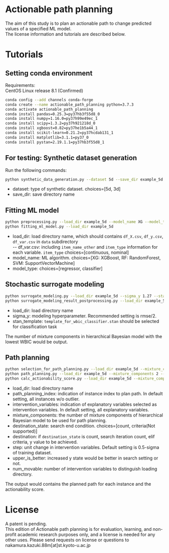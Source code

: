 # Actionable path planning
The aim of this study is to plan an actionable path to change predicted values of a specified ML model.  
The license information and tutorials are described below.

# Tutorials
## Setting conda environment
Requirements:  
CentOS Linux release 8.1 (Confirmed)  
```bash
conda config --add channels conda-forge
conda create --name actionable_path_planning python=3.7.3
conda activate actionable_path_planning
conda install pandas=0.25.3=py37hb3f55d8_0
conda install numpy=1.16.0=py37h99e49ec_1
conda install scipy=1.3.2=py37h921218d_0
conda install xgboost=0.82=py37he1b5a44_1
conda install scikit-learn=0.21.2=py37hcdab131_1
conda install matplotlib=3.1.1=py37_0
conda install pystan=2.19.1.1=py37hb3f55d8_1
```

## For testing: Synthetic dataset generation
Run the following commands:
```bash
python synthetic_data_generation.py --dataset 5d --save_dir example_5d
```
- dataset: type of synthetic dataset. choices=[5d, 3d]  
- save_dir: save directory name

## Fitting ML model
```bash
python preprocessing.py --load_dir example_5d --model_name XG --model_type regressor
python fitting_ml_model.py --load_dir example_5d
```
- load_dir: load directory name, which should contains `df_X.csv`, `df_y.csv`, `df_var.csv` in `data` subdirectory  
-- df_var.csv: including `item_name_other` and `item_type` information for each variable. `item_type` choices=[continuous, nominal]  
- model_name: ML algorithm. choices=[XG: XGBoost, RF: RandomForest, SVM: SupportVectorMachine]  
- model_type: choices=[regressor, classifier]

## Stochastic surrogate modeling
```bash
python surrogate_modeling.py --load_dir example_5d --sigma_y 1.27 --stan_template template_for_wbic.stan
python surrogate_modeling_result_postprocessing.py --load_dir example_5d
```
- load_dir: load directory name  
- sigma_y: modeling hyperparameter. Recommended setting is rmse/2.  
- stan_template: `template_for_wbic_classifier.stan` should be selected for classification task  

The number of mixture components in hierarchical Bayesian model with the lowest WBIC would be output.

## Path planning
```bash
python selection_for_path_planning.py --load_dir example_5d --mixture_components 2
python path_planning.py --load_dir example_5d --mixture_components 2 --num_movable 5
python calc_actionability_score.py --load_dir example_5d --mixture_components 2 --num_movable 5
```
- load_dir: load directory name
- path_planning_index: indication of instance index to plan path. In default setting, all instances w/o outlier.  
- intervention_variables: indication of explanatory variables selected as intervention variables. In default setting, all explanatory variables.  
- mixture_components: the number of mixture components of hierarchical Bayesian model to be used for path planning.  
- destination_state: search end condition. choices=[count, criteria(Not supported)]  
- destination: if `destination_state` is count, search iteration count, elif criteria, y value to be achieved.  
- step: unit change in intervention variables. Default setting is 0.5-sigma of training dataset.  
- upper_is_better: increased y state would be better in search setting or not.  
- num_movable: number of intervention variables to distinguish loading directory.  

The output would contains the planned path for each instance and the actionability score.  

# License
A patent is pending.  
This edition of Actionable path planning is for evaluation, learning, and non-profit academic research purposes only, and a license is needed for any other uses. Please send requests on license or questions to nakamura.kazuki.88m[at]st.kyoto-u.ac.jp
